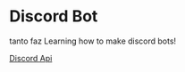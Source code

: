 # Discord Bot
tanto faz
Learning how to make discord bots!

[Discord Api](https://discordapp.com/developers/docs/intro)
